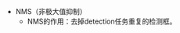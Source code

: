 


- NMS（非极大值抑制）  
  - NMS的作用：去掉detection任务重复的检测框。
<!--stackedit_data:
eyJoaXN0b3J5IjpbLTEyOTk0MTIxNDBdfQ==
-->